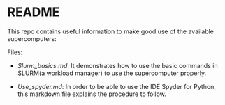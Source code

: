# README

This repo contains useful information to make good use of the available supercomputers:

Files:
* *Slurm_basics.md*: It demonstrates how to use the basic commands in SLURM(a workload manager) to use the supercomputer properly.

* *Use_spyder.md*: In order to be able to use the IDE Spyder for Python, this markdown file explains the procedure to follow. 